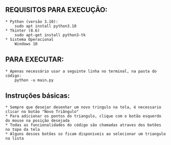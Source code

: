 ## REQUISITOS PARA EXECUÇÃO:
    * Python (versão 3.10):
        sudo apt install python3.10
    * Tkinter (8.6)
        sudo apt-get install python3-tk
    * Sistema Operacional
        Windows 10
        
## PARA EXECUTAR:
    * Apenas necessário usar a seguinte linha no terminal, na pasta do código:
        python -u main.py
    
## Instruções básicas:
    * Sempre que desejar desenhar um novo tringulo na tela, é necessario clicar no botão "Novo Triângulo"
    * Para adicionar os pontos do triangulo, clique com o botão esquerdo do mouse na posição desejada
    * Todas as funcionalidades do código são chamadas atraves dos botões no topo da tela
    * Alguns desses botões so ficam disponiveis ao selecionar um triangulo na lista
